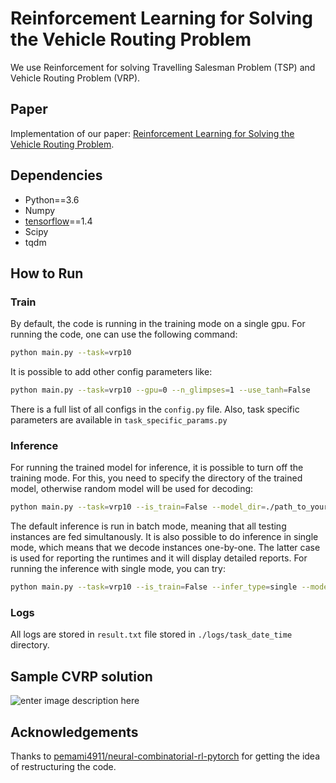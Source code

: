 
# Reinforcement Learning for Solving the Vehicle Routing Problem

We use Reinforcement for solving Travelling Salesman Problem (TSP) and Vehicle Routing Problem (VRP).


## Paper
Implementation of our paper: [Reinforcement Learning for Solving the Vehicle Routing Problem](https://arxiv.org/abs/1802.04240v2). 

## Dependencies

* Python==3.6
* Numpy
* [tensorflow](https://www.tensorflow.org/)==1.4
* Scipy
* tqdm

## How to Run
### Train
By default, the code is running in the training mode on a single gpu. For running the code, one can use the following command:
```bash
python main.py --task=vrp10
```

It is possible to add other config parameters like:
```bash
python main.py --task=vrp10 --gpu=0 --n_glimpses=1 --use_tanh=False 
```
There is a full list of all configs in the ``config.py`` file. Also, task specific parameters are available in ``task_specific_params.py``
### Inference
For running the trained model for inference, it is possible to turn off the training mode. For this, you need to specify the directory of the trained model, otherwise random model will be used for decoding:
```bash
python main.py --task=vrp10 --is_train=False --model_dir=./path_to_your_saved_checkpoint
```
The default inference is run in batch mode, meaning that all testing instances are fed simultanously. It is also possible to do inference in single mode, which means that we decode instances one-by-one. The latter case is used for reporting the runtimes and it will display detailed reports. For running the inference with single mode, you can try:
```bash
python main.py --task=vrp10 --is_train=False --infer_type=single --model_dir=./path_to_your_saved_checkpoint
```
### Logs
All logs are stored in ``result.txt`` file stored in ``./logs/task_date_time`` directory.
## Sample CVRP solution

![enter image description here](https://lh3.googleusercontent.com/eUh69ZQsIV4SIE6RjwasAEkdw2VZaTmaeR8Fqk33di70-BGU62fvmcp6HLeGLE61lJDS7jLMpFf2 "Sample VRP")

## Acknowledgements
Thanks to [pemami4911/neural-combinatorial-rl-pytorch](https://github.com/pemami4911/neural-combinatorial-rl-pytorch) for getting the idea of restructuring the code.